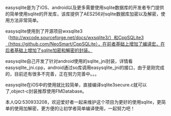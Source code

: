 easysqlite是为了iOS、android以及更多需要使用sqlite数据库的开发者专门提供的简单使用sqlite的开发库，该库提供了AES256对sqlite数据库加密以及解密，使用方法非常简单。

easysqlite使用到了开源项目wxsqlite3（http://wxcode.sourceforge.net/docs/wxsqlite3/）和CppSQLite3（https://github.com/NeoSmart/CppSQLite），在前者基础上增加了编译宏，在后者基础上增加了sqlite加密和解密的封装。

easysqlite自己开发了针对android使用的sqlite_jni封装，详情看easysqlite_jni.cpp，android通过so库调用easysqlite_jni的接口，由于是刚完成的，目前还有很多不完善，正在努力完善中。。。

easysqlite在iOS中的使用就比较简单，直接编译sqlite3secure.c就可以了,object-c封装推荐使用FMDatabase。

本人QQ:530933208，欢迎爱好者一起来维护这个项目为更好的使用sqlite，更简单的使用加解密，更方便的让初学者简单编译使用，一起努力吧！
